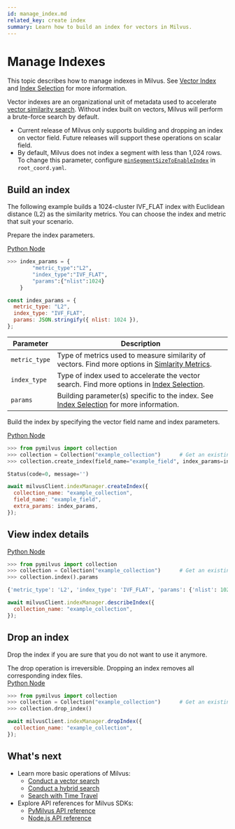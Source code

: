 ```yaml
---
id: manage_index.md
related_key: create index
summary: Learn how to build an index for vectors in Milvus.
---
```


# Manage Indexes

This topic describes how to manage indexes in Milvus. See [Vector Index](index.md) and [Index Selection](index_selection.md) for more information.

Vector indexes are an organizational unit of metadata used to accelerate [vector similarity search](search.md). Without index built on vectors, Milvus will perform a brute-force search by default.

<div class="alert note">
<ul>
<li>Current release of Milvus only supports building and dropping an index on vector field. Future releases will support these operations on scalar field.</li>
<li>By default, Milvus does not index a segment with less than 1,024 rows. To change this parameter, configure <a href="configuration_standalone-advanced.md#System-Behavior-Configurations"><code>minSegmentSizeToEnableIndex</code></a> in <code>root_coord.yaml</code>.</li>
</div>

## Build an index

The following example builds a 1024-cluster IVF_FLAT index with Euclidean distance (L2) as the similarity metrics. You can choose the index and metric that suit your scenario.

Prepare the index parameters.

<div class="multipleCode">
  <a href="?python">Python </a>
  <a href="?javascript">Node</a>
</div>


```python
>>> index_params = {
        "metric_type":"L2",
        "index_type":"IVF_FLAT",
        "params":{"nlist":1024}
    }
```

```javascript
const index_params = {
  metric_type: "L2",
  index_type: "IVF_FLAT",
  params: JSON.stringify({ nlist: 1024 }),
};
```

<table class="params">
	<thead>
	<tr>
		<th>Parameter</th>
		<th>Description</th>
	</tr>
	</thead>
	<tbody>
	<tr>
		<td><code>metric_type</code></td>
		<td>Type of metrics used to measure similarity of vectors. Find more options in <a href="metric.md">Simlarity Metrics</a>.</td>
	</tr>
	<tr>
		<td><code>index_type</code></td>
		<td>Type of index used to accelerate the vector search. Find more options in <a href="index_selection.md">Index Selection</a>.</td>
	</tr>
	<tr>
		<td><code>params</code></td>
		<td>Building parameter(s) specific to the index. See <a href="index_selection.md">Index Selection</a> for more information.</td>
	</tr>
	</tbody>
</table>


Build the index by specifying the vector field name and index parameters.

<div class="multipleCode">
  <a href="?python">Python </a>
  <a href="?javascript">Node</a>
</div>


```python
>>> from pymilvus import collection
>>> collection = Collection("example_collection")      # Get an existing collection.
>>> collection.create_index(field_name="example_field", index_params=index_params)
```

```python
Status(code=0, message='')
```

```javascript
await milvusClient.indexManager.createIndex({
  collection_name: "example_collection",
  field_name: "example_field",
  extra_params: index_params,
});
```



## View index details

<div class="multipleCode">
  <a href="?python">Python </a>
  <a href="?javascript">Node</a>
</div>


```python
>>> from pymilvus import collection
>>> collection = Collection("example_collection")      # Get an existing collection.
>>> collection.index().params
```

```python
{'metric_type': 'L2', 'index_type': 'IVF_FLAT', 'params': {'nlist': 1024}}
```

```javascript
await milvusClient.indexManager.describeIndex({
  collection_name: "example_collection",
});
```


## Drop an index

Drop the index if you are sure that you do not want to use it anymore.

<div class="alert caution">
The drop operation is irreversible. Dropping an index removes all corresponding index files.
</div>



<div class="multipleCode">
  <a href="?python">Python </a>
  <a href="?javascript">Node</a>
</div>


```python
>>> from pymilvus import collection
>>> collection = Collection("example_collection")      # Get an existing collection.
>>> collection.drop_index()
```

```javascript
await milvusClient.indexManager.dropIndex({
  collection_name: "example_collection",
});
```

## What's next

- Learn more basic operations of Milvus:
  - [Conduct a vector search](search.md)
  - [Conduct a hybrid search](hybridsearch.md)
  - [Search with Time Travel](timetravel.md)
- Explore API references for Milvus SDKs:
  - [PyMilvus API reference](/api-reference/pymilvus/v2.0.0rc8/tutorial.html)
  - [Node.js API reference](/api-reference/node/v1.0.19/tutorial.html)


